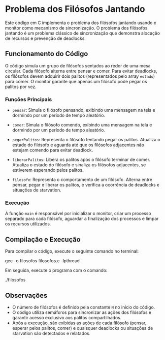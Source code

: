 # Problema dos Filósofos Jantando

Este código em C implementa o problema dos filósofos jantando usando o monitor como mecanismo de sincronização. O problema dos filósofos jantando é um problema clássico de sincronização que demonstra alocação de recursos e prevenção de deadlocks.

## Funcionamento do Código

O código simula um grupo de filósofos sentados ao redor de uma mesa circular. Cada filósofo alterna entre pensar e comer. Para evitar deadlocks, os filósofos devem adquirir dois palitos (representados pelo array `estado`) para comer. O monitor garante que apenas um filósofo pode pegar os palitos por vez.

### Funções Principais

- `pensar`: Simula o filósofo pensando, exibindo uma mensagem na tela e dormindo por um período de tempo aleatório.

- `comer`: Simula o filósofo comendo, exibindo uma mensagem na tela e dormindo por um período de tempo aleatório.

- `pegarPalitos`: Representa o filósofo tentando pegar os palitos. Atualiza o estado do filósofo e aguarda até que os filósofos adjacentes não estejam comendo para evitar deadlock.

- `liberarPalitos`: Libera os palitos após o filósofo terminar de comer. Atualiza o estado do filósofo e sinaliza os filósofos adjacentes, se estiverem esperando pelos palitos.

- `filosofo`: Representa o comportamento de um filósofo. Alterna entre pensar, pegar e liberar os palitos, e verifica a ocorrência de deadlocks e situações de starvation.

### Execução

A função `main` é responsável por inicializar o monitor, criar um processo separado para cada filósofo, aguardar a finalização dos processos e limpar os recursos utilizados.

## Compilação e Execução

Para compilar o código, execute o seguinte comando no terminal:

gcc -o filosofos filosofos.c -lpthread


Em seguida, execute o programa com o comando:

./filosofos

## Observações

- O número de filósofos é definido pela constante `N` no início do código.
- O código utiliza semáforos para sincronizar as ações dos filósofos e garantir acesso exclusivo aos palitos compartilhados.
- Após a execução, são exibidas as ações de cada filósofo (pensar, esperar pelos palitos, comer) e quaisquer deadlocks ou situações de starvation são detectados e relatados.
